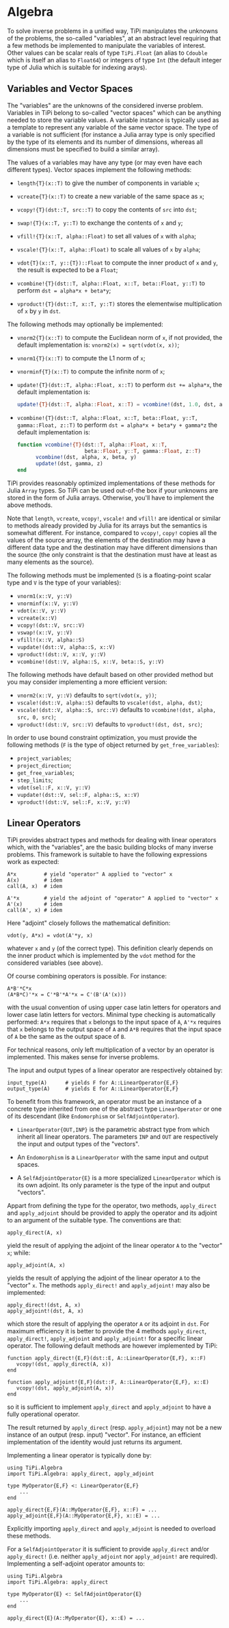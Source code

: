 # Algebra

To solve inverse problems in a unified way, TiPi manipulates the unknowns of
the problems, the so-called "variables", at an abstract level requiring that a
few methods be implemented to manipulate the variables of interest.  Other
values can be scalar reals of type `TiPi.Float` (an alias to `Cdouble` which is
itself an alias to `Float64`) or integers of type `Int` (the default integer
type of Julia which is suitable for indexing arays).


## Variables and Vector Spaces

The "variables" are the unknowns of the considered inverse problem.  Variables
in TiPi belong to so-called "vector spaces" which can be anything needed to
store the variable values.  A variable instance is typically used as a template
to represent any variable of the same vector space.  The type of a variable is
not sufficient (for instance a Julia array type is only specified by the type
of its elements and its number of dimensions, whereas all dimensions must be
specified to build a similar array).

The values of a variables may have any type (or may even have each different
types).  Vector spaces implement the following methods:

* `length{T}(x::T)` to give the number of components in variable `x`;

* `vcreate{T}(x::T)` to create a new variable of the same space as `x`;

* `vcopy!{T}(dst::T, src::T)` to copy the contents of `src` into `dst`;

* `swap!{T}(x::T, y::T)` to exchange the contents of `x` and `y`;

* `vfill!{T}(x::T, alpha::Float)` to set all values of `x` with `alpha`;

* `vscale!{T}(x::T, alpha::Float)` to scale all values of `x` by `alpha`;

* `vdot{T}(x::T, y::{T})::Float` to compute the inner product of `x` and `y`,
  the result is expected to be a `Float`;

* `vcombine!{T}(dst::T, alpha::Float, x::T, beta::Float, y::T)` to perform
  `dst = alpha*x + beta*y`;

* `vproduct!{T}(dst::T, x::T, y::T)` stores the elementwise multiplication
  of `x` by `y` in `dst`.

The following methods may optionally be implemented:

* `vnorm2{T}(x::T)` to compute the Euclidean norm of `x`, if not provided, the
  default implementation is: `vnorm2(x) = sqrt(vdot(x, x))`;

* `vnorm1{T}(x::T)` to compute the L1 norm of `x`;

* `vnorminf{T}(x::T)` to compute the infinite norm of `x`;

* `update!{T}(dst::T, alpha::Float, x::T)` to perform `dst += alpha*x`, the
  default implementation is:
  ```julia
  update!{T}(dst::T, alpha::Float, x::T) = vcombine!(dst, 1.0, dst, alpha, x)`
  ```

* `vcombine!{T}(dst::T, alpha::Float, x::T, beta::Float, y::T, gamma::Float, z::T)` to perform `dst = alpha*x + beta*y + gamma*z` the default implementation is:
  ```julia
  function vcombine!{T}(dst::T, alpha::Float, x::T,
                        beta::Float, y::T, gamma::Float, z::T)
        vcombine!(dst, alpha, x, beta, y)
        update!(dst, gamma, z)
  end
  ```

TiPi provides reasonably optimized implementations of these methods for Julia
`Array` types.  So TiPi can be used out-of-the box if your unknowns are stored
in the form of Julia arrays.  Otherwise, you'll have to implement the above
methods.

Note that `length`, `vcreate`, `vcopy!`, `vscale!` and `vfill!` are identical
or similar to methods already provided by Julia for its arrays but the
semantics is somewhat different.  For instance, compared to `vcopy!`, `copy!`
copies all the values of the source array, the elements of the destination may
have a different data type and the destination may have different dimensions
than the source (the only constraint is that the destination must have at least
as many elements as the source).

The following methods must be implemented (`S` is a floating-point scalar type
and `V` is the type of your variables):

* `vnorm1(x::V, y::V)`
* `vnorminf(x::V, y::V)`
* `vdot(x::V, y::V)`
* `vcreate(x::V)`
* `vcopy!(dst::V, src::V)`
* `vswap!(x::V, y::V)`
* `vfill!(x::V, alpha::S)`
* `vupdate!(dst::V, alpha::S, x::V)`
* `vproduct!(dst::V, x::V, y::V)`
* `vcombine!(dst::V, alpha::S, x::V, beta::S, y::V)`

The following methods have default based on other provided method but you may
consider implementing a more efficient version:

* `vnorm2(x::V, y::V)` defaults to `sqrt(vdot(x, y))`;
* `vscale!(dst::V, alpha::S)` defaults to `vscale!(dst, alpha, dst)`;
* `vscale!(dst::V, alpha::S, src::V)` defaults to `vcombine!(dst, alpha, src, 0, src)`;
* `vproduct!(dst::V, src::V)` defaults to `vproduct!(dst, dst, src)`;

In order to use bound constraint optimization, you must provide the following
methods (`F` is the type of object returned by `get_free_variables`):

* `project_variables`;
* `project_direction`;
* `get_free_variables`;
* `step_limits`;
* `vdot(sel::F, x::V, y::V)`
* `vupdate!(dst::V, sel::F, alpha::S, x::V)`
* `vproduct!(dst::V, sel::F, x::V, y::V)`


## Linear Operators

TiPi provides abstract types and methods for dealing with linear operators
which, with the "variables", are the basic building blocks of many inverse
problems.  This framework is suitable to have the following expressions
work as expected:

    A*x         # yield "operator" A applied to "vector" x
    A(x)        # idem
    call(A, x)  # idem

    A'*x        # yield the adjoint of "operator" A applied to "vector" x
    A'(x)       # idem
    call(A', x) # idem

Here "adjoint" closely follows the mathematical definition:

    vdot(y, A*x) = vdot(A'*y, x)

whatever `x` and `y` (of the correct type).  This definition clearly depends on
the inner product which is implemented by the `vdot` method for the considered
variables (see above).

Of course combining operators is possible.  For instance:

    A*B'*C*x
    (A*B*C)'*x = C'*B'*A'*x = C'(B'(A'(x)))

with the usual convention of using upper case latin letters for operators and
lower case latin letters for vectors.  Minimal type checking is automatically
performed: `A*x` requires that `x` belongs to the input space of `A`, `A'*x`
requires that `x` belongs to the output space of `A` and `A*B` requires that
the input space of `A` be the same as the output space of `B`.

For technical reasons, only left multiplication of a vector by an operator is
implemented.  This makes sense for inverse problems.

The input and output types of a linear operator are respectively obtained by:

    input_type(A)      # yields F for A::LinearOperator{E,F}
    output_type(A)     # yields E for A::LinearOperator{E,F}

To benefit from this framework, an operator must be an instance of a concrete
type inherited from one of the abstract type `LinearOperator` or one of its
descendant (like `Endomorphism` or `SelfAdjointOperator`).

* `LinearOperator{OUT,INP}` is the parametric abstract type from which inherit
  all linear operators.  The parameters `INP` and `OUT` are respectively the
  input and output types of the "vectors".

* An `Endomorphism` is a `LinearOperator` with the same input and output
  spaces.

* A `SelfAdjointOperator{E}` is a more specialized `LinearOperator` which is
  its own adjoint.  Its only parameter is the type of the input and output
  "vectors".

Appart from defining the type for the operator, two methods, `apply_direct` and
`apply_adjoint` should be provided to apply the operator and its adjoint to an
argument of the suitable type.  The conventions are that:

    apply_direct(A, x)

yield the result of applying the adjoint of the linear operator `A` to the
"vector" `x`; while:

    apply_adjoint(A, x)

yields the result of applying the adjoint of the linear operator `A` to the
"vector" `x`.  The methods `apply_direct!` and `apply_adjoint!` may also be
implemented:

    apply_direct!(dst, A, x)
    apply_adjoint!(dst, A, x)

which store the result of applying the operator `A` or its adjoint in `dst`.
For maximum efficiency it is better to provide the 4 methods `apply_direct`,
`apply_direct!`, `apply_adjoint` and `apply_adjoint!` for a specific linear
operator.  The following default methods are however implemented by TiPi:

    function apply_direct!{E,F}(dst::E, A::LinearOperator{E,F}, x::F)
       vcopy!(dst, apply_direct(A, x))
    end

    function apply_adjoint!{E,F}(dst::F, A::LinearOperator{E,F}, x::E)
       vcopy!(dst, apply_adjoint(A, x))
    end

so it is sufficient to implement `apply_direct` and `apply_adjoint` to have a
fully operational operator.

The result returned by `apply_direct` (resp. `apply_adjoint`) may not be a new
instance of an output (resp. input) "vector".  For instance, an efficient
implementation of the identity would just returns its argument.

Implementing a linear operator is typically done by:

    using TiPi.Algebra
    import TiPi.Algebra: apply_direct, apply_adjoint

    type MyOperator{E,F} <: LinearOperator{E,F}
        ...
    end

    apply_direct{E,F}(A::MyOperator{E,F}, x::F) = ...
    apply_adjoint{E,F}(A::MyOperator{E,F}, x::E) = ...

Explicitly importing `apply_direct` and `apply_adjoint` is needed to overload
these methods.

For a `SelfAdjointOperator` it is sufficient to provide `apply_direct` and/or
`apply_direct!` (i.e. neither `apply_adjoint` nor `apply_adjoint!` are
required).  Implementing a self-adjoint operator amounts to:

    using TiPi.Algebra
    import TiPi.Algebra: apply_direct

    type MyOperator{E} <: SelfAdjointOperator{E}
        ...
    end

    apply_direct{E}(A::MyOperator{E}, x::E) = ...


